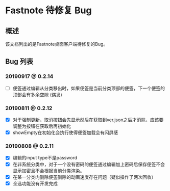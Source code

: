 # Fastnote 待修复 Bug

## 概述

该文档列出的是Fastnote桌面客户端待修复的Bug。

## Bug 列表

### 20190917 @ 0.2.14

- [ ] 便签通过编辑从分类移出时，如果便签是当前分类顶部的便签，下一个便签的顶部会有多余空隙 (偶发)

### 20190811 @ 0.2.12

- [x] 对于强制更新，取消按钮会先显示然后在获取到ver.json之后才消除，应该要调整为按钮在获取后再初始化
- [x] showEmpty在初始化会执行使得便签加载会有闪屏感

### 20190808 @ 0.2.11

- [x] 编辑的input type不是password
- [x] 在非系统分类中，对于一个没有密码的便签通过编辑加上密码后保存便签不会显示加密且不会根据当前分类渲染。
- [x] 在某一分类内删除便签删除的动画速度存在问题（疑似操作了两次回收）
- [x] 全选功能没有开发完成
